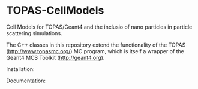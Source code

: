 # TOPAS-CellModels
Cell Models for TOPAS/Geant4 and the inclusio of nano particles in particle scattering simulations.

The C++ classes in this repository extend the functionality of the TOPAS (http://www.topasmc.org/) MC program, which is itself a wrapper of the Geant4 MCS Toolkit (http://geant4.org).


Installation:


Documentation:
